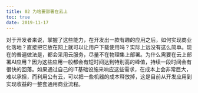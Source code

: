 ```yaml
---
title: 02 为啥要部署在云上
toc: true
date: 2019-11-17
---
```

对于开发者来说，掌握了这些能力，在开发出一款有趣的应用之后，如何实现商业化落地？直接把它放在网上就可以让用户下载使用吗？实际上远没有这么简单。现在的普遍做法是，都会采用云服务，尽量不在物理集上部署。为什么需要在云上部署AI应用？因为这些应用一般都会有短时间达到特别高的峰值，持续一段时间会有很快的回落。如果通过自己的IT基础设施来响应这些需求，在成本上会非常巨大，难以承担，而利用公有云，可以把一些机器的成本释放掉，这是目前从开发应用到实现收益的一整套通用商业流程。
